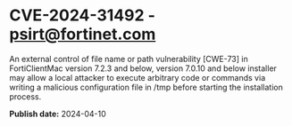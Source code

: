 # CVE-2024-31492 - psirt@fortinet.com

An external control of file name or path vulnerability [CWE-73] in  FortiClientMac version 7.2.3 and below, version 7.0.10 and below installer may allow a local attacker to execute arbitrary code or commands via writing a malicious configuration file in /tmp before starting the installation process.

**Publish date:** 2024-04-10
